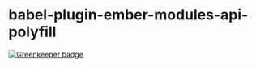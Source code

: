 # babel-plugin-ember-modules-api-polyfill

[![Greenkeeper badge](https://badges.greenkeeper.io/ember-cli/babel-plugin-ember-modules-api-polyfill.svg)](https://greenkeeper.io/)
